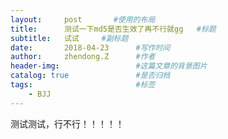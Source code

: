 ```yaml
---
layout:     post       #使用的布局
title:      测试一下md5是否生效了再不行就gg   #标题
subtitle:   试试     #副标题
date:       2018-04-23      #写作时间
author:     zhendong.Z      #作者
header-img:                 #这篇文章的背景图片
catalog: true               #是否归档
tags:                       #标签
    - BJJ
---
```


测试测试，行不行！！！！！
